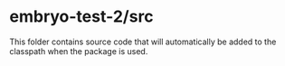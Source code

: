 # embryo-test-2/src

This folder contains source code that will automatically be added to the classpath when
the package is used.
